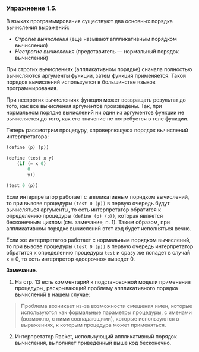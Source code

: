 ### Упражнение 1.5. 
В языках программирования существуют два основных порядка вычисления выражений:
	
* *Строгие вычисления* (ещё называют аплликативным порядком вычисления)
* *Нестрогие вычисления* (представитель &mdash; нормальный порядок вычислений)
	
При строгих вычислениях (аппликативном порядке) сначала полностью вычисляются аргументы функции, затем функция применяется. Такой порядок вычислений используется в большинстве языков программирования.
	
При нестрогих вычислениях функция может возвращать результат до того, как все вычисления аргументов произведены. Так, при нормальном порядке вычислений ни один из аргументов функции не вычисляется до того, как его значение не потребуется в теле функции.
	
Теперь рассмотрим процедуру, «проверяющую» порядок вычислений интерпретатора:

```scheme
(define (p) (p)) 

(define (test x y)
    (if (= x 0) 
        0 
        y))  

(test 0 (p))
```

Если интерпретатор работает с аппликативным порядком вычислений, то при вызове процедуры $\texttt{(test 0 (p))}$ в первую очередь будут вычисляться аргументы, то есть интерпретатор обратится к определению процедуры $\texttt{(define (p) (p))}$, которая является бесконечным циклом (см. замечание, п. 1). Таким образом, при аппликативном порядке вычислений этот код будет исполняться вечно.
	
Если же интерпретатор работает с нормальным порядком вычислений, то при вызове процедуры $\texttt{(test 0 (p))}$ в первую очередь интерпретатор обратится к определению процедуры $\texttt{test}$ и сразу же попадет в случай x = 0, то есть интерпретор «досрочно» выведет 0.
	
**Замечание.** 
1. На стр. 13 есть комментарий к подстановочной модели применения процедуры, раскрывающий проблему аппликативного порядка вычислений в нашем случае: 
> Проблема возникает из-за возможности смешения имен, которые используются как формальные параметры процедуры, с именами (возможно, с ними совпадающими), которые используются в выражениях, к которым процедура может применяться.
	
2. Интерпретатор Racket, использующий аппликативный порядок вычисления, выполняет приведённый выше код бесконечно.